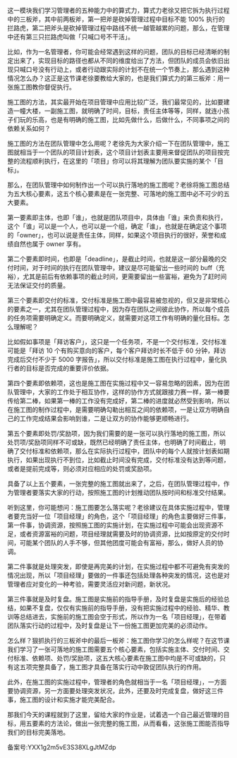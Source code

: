 这一模块我们学习管理者的五种能力中的算式力，算式力老徐又把它拆为执行过程中的三板斧，其中前两板斧，第一把斧是砍掉管理过程中目标不能 100\% 执行的拦路虎，第二把斧头是砍掉管理过程中路线不统一越管越累的问题，那么，在管理中还有第三只拦路虎叫做「只喊口号不干活」。

比如，作为一名管理者，你可能会经常遇到这样的问题，团队的目标已经清晰的制定出来了，实现目标的路径也都从不同的维度给出了方法，但团队的成员会依旧出现只喊口号没有行动上，或者行动跟实际的计划不在统一个节奏上，那么遇到这种情况怎么办？这正是这节课老徐要教给大家的，也是我们算式力的第三板斧：用一张施工图教你督促执行。

施工图的方法，其实最开始在项目管理中应用比较广泛，我们最常见的，比如要建造一幢大楼，一副施工图，就明确了时间，目标，责任主体等等，同样，就连小孩子们玩的乐高，也是有明确的施工图，比如先做什么，后做什么，不同事项之间的依赖关系如何？

施工图的方法在团队管理中怎么用呢？老徐先为大家介绍一下在团队管理中，施工图就相当于一个团队的项目计划表，这个项目计划表主要用来督促团队的项目按完整的流程顺利执行，在这里的「项目」你可以将其理解为团队要实施的某个「目标」。

那么，在团队管理中如何制作出一个可以执行落地的施工图呢？老徐将施工图总结为五大核心要素，这五个核心要素是在一张完整、可落地的施工图中必不可少的五大要素。

第一要素即主体，也即「谁」，也就是团队项目中，具体由「谁」来负责和执行，这个「谁」可以是一个人，也可以是一个组，确定「谁」，也就是在确定这个事项的「owner」，也可以说是责任主体，同样，如果这个项目执行的很好，荣誉和成绩自然也属于 owner 享有。

第二个要素即时间，也即是「deadline」，是截止时间，也就是这一部分最晚的交付时间，对于时间的执行在团队管理中，建议是尽可能留出一些时间的 buff（充裕），尤其是前后有依赖事项的截止时间，更需要留出一些富裕，避免为了赶时间无法保证交付的质量。

第三个要素即交付的标准，交付标准是施工图中最容易被忽视的，但又是非常核心的要素之一，尤其在团队管理过程中，因为存在团队之间彼此协作，所以每个成员的任务项需要明确定义。而要明确定义，就需要对这项工作有明确的量化目标。怎么理解呢？

比如假如事项是「拜访客户」，这只是一个任务项，不是一个交付标准，交付标准可能是「拜访 10 个有购买意向的客户，每个客户拜访时长不低于 60 分钟，拜访完成后交付不少于 5000 字报告」，所以交付标准是施工图在执行过程中，量化执行者的目标是否完成的重要评价依据。

第四个要素即依赖项，这也是施工图在实施过程中又一容易忽略的因素，因为在团队管理中，大家的工作处于相互协作，这样的协作方式就跟接力赛一样，第一棒要传给第二棒，如果第一棒的工作没有完成好，第二棒的进度就必然受到影响，所以在施工图的制作过程中，是需要明确勾勒出相互之间的依赖项，一是让双方明确自己的工作完成结果会影响到谁，二是让双方的协作能够更顺畅进行。

第五个要素即处罚/奖励项，因为我们需要的是一张可以执行落地的施工图，所以处罚项/奖励项同样不可或缺，既然已经明确了责任主体，也明确了时间截止，明确了交付标准和依赖项，那么在实际执行过程中，团队中的每个人就按计划表如期执行，如果出现执行不到位，比如截止时间没有完成，交付标准没有达到等问题，或者是提前完成等，则必须对应相应的处罚或奖励项。

具备了以上五个要素，一张完整的施工图就出来了，之后，在团队管理过程中，作为管理者要落实大家的行动，按照施工图的计划推动团队按时间和标准交付结果。

听到这里，你可能想问：施工图要怎么落实呢？老徐建议在具体实施过程中，管理者要充当好一位「项目经理」的角色，这个「项目经理」的角色主要做好三件事，第一件事，协调资源，按照施工图的实施计划，在实施过程中可能会出现资源不足，或者资源富裕的问题，项目经理就需要及时的协调资源，比如按原定的交付时间，可能某个团队的人手不够，但其他团度可能会有富裕，那么，做好人员的协调。

第二件事就是处理突发，即使是再完美的计划，在实施过程中都不可避免有突发的情况出现，所以「项目经理」要做的一件事还包括处理各种突发的情况，这也是对管理者应对变化的一种考验，需要灵活应对新问题，新状况。

第三件事就是及时复盘。施工图是实施前的指导手册，及时复盘是实施后的经验总结，如果不复盘，仅仅有实施前的指导手册，没有把实施过程中的经验、精华、教训等总结进去，实施前的施工图会空于形式，所以作为一名「项目经理」，在带着团队落实行动的过程中，及时复盘是让下一份施工图更加完美的必须动作。

怎么样？狠抓执行的三板斧中的最后一板斧：施工图你学习的怎么样呢？在这节课我们学习了一张可落地的施工图需要五个核心要素，包括实施主体、交付时间、交付标准、依赖项、处罚/奖励项，这五大核心要素在施工图中均是不可或缺的，只有这五项完整具备了，施工图才具备在落实行动中敦促团队执行的作用。

此外，在施工图的实施过程中，管理者的角色就相当于一名「项目经理」，一方面要协调资源，另一方面要处理突发状况，此外，还要及时完成复盘，做好这三件事，施工图的设计和实施才能完美配合。

那我们今天的课程就到了这里，留给大家的作业是，试着选一个自己最近管理的目标，用五要素的方法论，做出一张完整的施工图，从而看看，这张施工图能否指导我们的目标完美落地。

备案号:YXX1g2m5vE3S38XLgJtMZdp